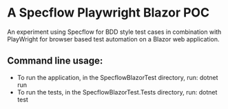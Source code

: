 # A Specflow Playwright Blazor POC
An experiment using Specflow for BDD style test cases in combination with PlayWright for browser based test automation on a Blazor web application.

## Command line usage:
- To run the application, in the SpecflowBlazorTest directory, run: dotnet run
- To run the tests, in the SpecflowBlazorTest.Tests directory, run: dotnet test
